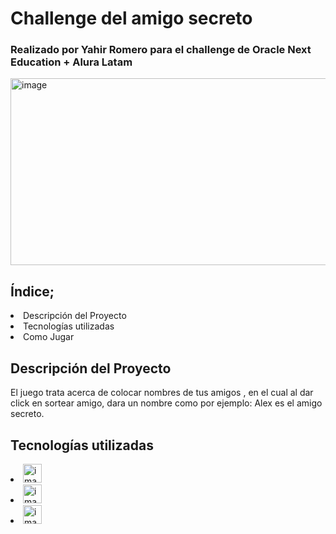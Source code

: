 <h1>Challenge del amigo secreto</h1>
<h3>Realizado por Yahir Romero para el challenge de Oracle Next Education + Alura Latam</h3>
<img width="803" height="299" alt="image" src="https://github.com/user-attachments/assets/a72e413b-e3d3-4b14-8241-36ff41643a82" />

<h2>Índice;</h2>
<li>Descripción del Proyecto</li>
<li>Tecnologías utilizadas</li>
<li>Como Jugar</li>

<h2>Descripción del Proyecto</h2>
<p>El juego trata acerca de colocar nombres de tus amigos , en el cual al dar click en sortear amigo, dara un nombre como por ejemplo: Alex es el amigo secreto.</p>

<h2>Tecnologías utilizadas</h2>
<li><img width="30" height="30" alt="image" src="https://github.com/user-attachments/assets/1960d25b-875b-43a4-8f27-2ce528e1d375" />
</li>
<li><img width="30" height="30" alt="image" src="https://github.com/user-attachments/assets/06529b6c-e1ed-486f-96bf-2239e0b8533d" />
</li>
<li><img width="30" height="30" alt="image" src="https://github.com/user-attachments/assets/21313d67-f421-4f92-a1fa-f21e3bfc98c1" />
</li>
